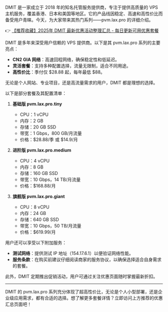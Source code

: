 
DMIT 是一家成立于 2018 年的知名托管服务提供商，专注于提供高质量的 VPS 主机服务，覆盖香港、日本和美国等地区。它的产品线因稳定、高速和高性价比而备受用户青睐。今天，为大家带来其热门系列——pvm.lax.pro 的详细介绍。

👉 [【推荐收藏】2025年 DMIT 最新优惠活动整理汇总 - 每日更新可用优惠套餐](https://bit.ly/dmit_coupon)


DMIT 是多年来深受用户信赖的 VPS 提供商。以下是其 pvm.lax.pro 系列的主要亮点：

- **CN2 GIA 网络**：高速回程网络，确保稳定性和低延迟。
- **灵活套餐**：支持多种配置选择，流量无限制，适合不同用途。
- **高性价比**：季付仅 $28.88 起，每年最低 $88。

无论是个人网站、专业项目，还是高流量需求的用户，DMIT 都是理想的选择。


以下是部分套餐及其配置清单：

1. **基础版 pvm.lax.pro.tiny**
   - CPU：1 vCPU
   - 内存：2 GB
   - 存储：20 GB SSD
   - 带宽：1 Gbps，800 GB/月流量
   - 价格：$28.88/季 或 $14.9/月

2. **进阶版 pvm.lax.pro.medium**
   - CPU：4 vCPU
   - 内存：8 GB
   - 存储：160 GB SSD
   - 带宽：10 Gbps，14 TB/月流量
   - 价格：$168.88/月

3. **旗舰版 pvm.lax.pro.giant**
   - CPU：8 vCPU
   - 内存：24 GB
   - 存储：640 GB SSD
   - 带宽：10 Gbps，50 TB/月流量
   - 价格：$619.99/月


用户还可以享受以下附加服务：

- **测试网络**：提供测试 IP 地址（154.17.6.1）以便验证网络性能。
- **服务条款**：在购买前建议仔细阅读商家的服务协议，以确保选择适合自身需求的套餐。

此外，DMIT 定期推出促销活动，用户可通过关注优惠页面随时掌握最新折扣。

---

DMIT 的 pvm.lax.pro 系列充分体现了超高性价比，无论是个人小型部署，还是企业级应用需求，都有合适的选择。想了解更多套餐详情？立即访问上方推荐的优惠汇总页面吧！
